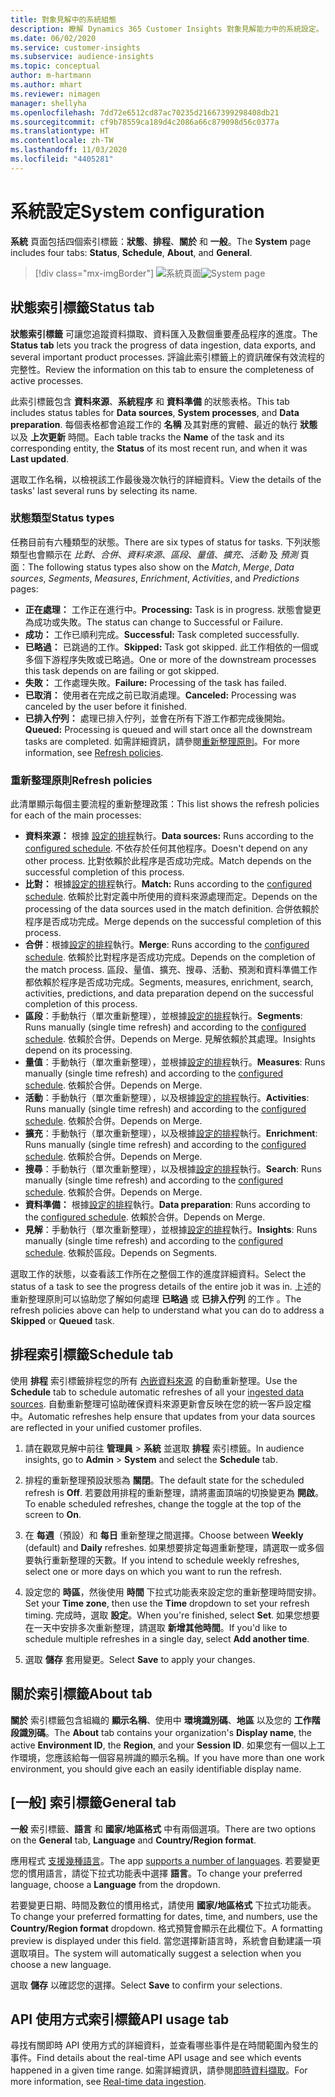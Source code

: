 ```yaml
---
title: 對象見解中的系統組態
description: 瞭解 Dynamics 365 Customer Insights 對象見解能力中的系統設定。
ms.date: 06/02/2020
ms.service: customer-insights
ms.subservice: audience-insights
ms.topic: conceptual
author: m-hartmann
ms.author: mhart
ms.reviewer: nimagen
manager: shellyha
ms.openlocfilehash: 7dd72e6512cd87ac70235d21667399298408db21
ms.sourcegitcommit: cf9b78559ca189d4c2086a66c879098d56c0377a
ms.translationtype: HT
ms.contentlocale: zh-TW
ms.lasthandoff: 11/03/2020
ms.locfileid: "4405281"
---
```

# <a name="system-configuration"></a><span data-ttu-id="b8a4b-103">系統設定</span><span class="sxs-lookup"><span data-stu-id="b8a4b-103">System configuration</span></span>

<span data-ttu-id="b8a4b-104">**系統** 頁面包括四個索引標籤：**狀態**、**排程**、**關於** 和 **一般**。</span><span class="sxs-lookup"><span data-stu-id="b8a4b-104">The **System** page includes four tabs: **Status**, **Schedule**, **About**, and **General**.</span></span>

> [!div class="mx-imgBorder"]
> <span data-ttu-id="b8a4b-105">![系統頁面](media/system-tabs.png "系統頁面")</span><span class="sxs-lookup"><span data-stu-id="b8a4b-105">![System page](media/system-tabs.png "System page")</span></span>

## <a name="status-tab"></a><span data-ttu-id="b8a4b-106">狀態索引標籤</span><span class="sxs-lookup"><span data-stu-id="b8a4b-106">Status tab</span></span>

<span data-ttu-id="b8a4b-107">**狀態索引標籤** 可讓您追蹤資料擷取、資料匯入及數個重要產品程序的進度。</span><span class="sxs-lookup"><span data-stu-id="b8a4b-107">The **Status tab** lets you track the progress of data ingestion, data exports, and several important product processes.</span></span> <span data-ttu-id="b8a4b-108">評論此索引標籤上的資訊確保有效流程的完整性。</span><span class="sxs-lookup"><span data-stu-id="b8a4b-108">Review the information on this tab to ensure the completeness of active processes.</span></span>

<span data-ttu-id="b8a4b-109">此索引標籤包含 **資料來源**、**系統程序** 和 **資料準備** 的狀態表格。</span><span class="sxs-lookup"><span data-stu-id="b8a4b-109">This tab includes status tables for **Data sources**, **System processes**, and **Data preparation**.</span></span> <span data-ttu-id="b8a4b-110">每個表格都會追蹤工作的 **名稱** 及其對應的實體、最近的執行 **狀態** 以及 **上次更新** 時間。</span><span class="sxs-lookup"><span data-stu-id="b8a4b-110">Each table tracks the **Name** of the task and its corresponding entity, the **Status** of its most recent run, and when it was **Last updated**.</span></span>

<span data-ttu-id="b8a4b-111">選取工作名稱，以檢視該工作最後幾次執行的詳細資料。</span><span class="sxs-lookup"><span data-stu-id="b8a4b-111">View the details of the tasks' last several runs by selecting its name.</span></span>

### <a name="status-types"></a><span data-ttu-id="b8a4b-112">狀態類型</span><span class="sxs-lookup"><span data-stu-id="b8a4b-112">Status types</span></span>

<span data-ttu-id="b8a4b-113">任務目前有六種類型的狀態。</span><span class="sxs-lookup"><span data-stu-id="b8a4b-113">There are six types of status for tasks.</span></span> <span data-ttu-id="b8a4b-114">下列狀態類型也會顯示在 *比對*、*合併*、*資料來源*、*區段*、*量值*、*擴充*、*活動* 及 *預測* 頁面：</span><span class="sxs-lookup"><span data-stu-id="b8a4b-114">The following status types also show on the *Match*, *Merge*, *Data sources*, *Segments*, *Measures*, *Enrichment*, *Activities*, and *Predictions* pages:</span></span>

- <span data-ttu-id="b8a4b-115">**正在處理：** 工作正在進行中。</span><span class="sxs-lookup"><span data-stu-id="b8a4b-115">**Processing:** Task is in progress.</span></span> <span data-ttu-id="b8a4b-116">狀態會變更為成功或失敗。</span><span class="sxs-lookup"><span data-stu-id="b8a4b-116">The status can change to Successful or Failure.</span></span>
- <span data-ttu-id="b8a4b-117">**成功：** 工作已順利完成。</span><span class="sxs-lookup"><span data-stu-id="b8a4b-117">**Successful:** Task completed successfully.</span></span>
- <span data-ttu-id="b8a4b-118">**已略過：** 已跳過的工作。</span><span class="sxs-lookup"><span data-stu-id="b8a4b-118">**Skipped:** Task got skipped.</span></span> <span data-ttu-id="b8a4b-119">此工作相依的一個或多個下游程序失敗或已略過。</span><span class="sxs-lookup"><span data-stu-id="b8a4b-119">One or more of the downstream processes this task depends on are failing or got skipped.</span></span>
- <span data-ttu-id="b8a4b-120">**失敗：** 工作處理失敗。</span><span class="sxs-lookup"><span data-stu-id="b8a4b-120">**Failure:** Processing  of the task has failed.</span></span>
- <span data-ttu-id="b8a4b-121">**已取消：** 使用者在完成之前已取消處理。</span><span class="sxs-lookup"><span data-stu-id="b8a4b-121">**Canceled:** Processing was canceled by the user before it finished.</span></span>
- <span data-ttu-id="b8a4b-122">**已排入佇列：** 處理已排入佇列，並會在所有下游工作都完成後開始。</span><span class="sxs-lookup"><span data-stu-id="b8a4b-122">**Queued:** Processing is queued and will start once all the downstream tasks are completed.</span></span> <span data-ttu-id="b8a4b-123">如需詳細資訊，請參閱[重新整理原則](#refresh-policies)。</span><span class="sxs-lookup"><span data-stu-id="b8a4b-123">For more information, see [Refresh policies](#refresh-policies).</span></span>

### <a name="refresh-policies"></a><span data-ttu-id="b8a4b-124">重新整理原則</span><span class="sxs-lookup"><span data-stu-id="b8a4b-124">Refresh policies</span></span>

<span data-ttu-id="b8a4b-125">此清單顯示每個主要流程的重新整理政策：</span><span class="sxs-lookup"><span data-stu-id="b8a4b-125">This list shows the refresh policies for each of the main processes:</span></span>

- <span data-ttu-id="b8a4b-126">**資料來源：** 根據 [設定的排程](#schedule-tab)執行。</span><span class="sxs-lookup"><span data-stu-id="b8a4b-126">**Data sources:** Runs according to the [configured schedule](#schedule-tab).</span></span> <span data-ttu-id="b8a4b-127">不依存於任何其他程序。</span><span class="sxs-lookup"><span data-stu-id="b8a4b-127">Doesn't depend on any other process.</span></span> <span data-ttu-id="b8a4b-128">比對依賴於此程序是否成功完成。</span><span class="sxs-lookup"><span data-stu-id="b8a4b-128">Match depends on the successful completion of this process.</span></span>
- <span data-ttu-id="b8a4b-129">**比對：** 根據[設定的排程](#schedule-tab)執行。</span><span class="sxs-lookup"><span data-stu-id="b8a4b-129">**Match:** Runs according to the [configured schedule](#schedule-tab).</span></span> <span data-ttu-id="b8a4b-130">依賴於比對定義中所使用的資料來源處理而定。</span><span class="sxs-lookup"><span data-stu-id="b8a4b-130">Depends on the processing of the data sources used in the match definition.</span></span> <span data-ttu-id="b8a4b-131">合併依賴於程序是否成功完成。</span><span class="sxs-lookup"><span data-stu-id="b8a4b-131">Merge depends on the successful completion of this process.</span></span>
- <span data-ttu-id="b8a4b-132">**合併**：根據[設定的排程](#schedule-tab)執行。</span><span class="sxs-lookup"><span data-stu-id="b8a4b-132">**Merge**: Runs according to the [configured schedule](#schedule-tab).</span></span> <span data-ttu-id="b8a4b-133">依賴於比對程序是否成功完成。</span><span class="sxs-lookup"><span data-stu-id="b8a4b-133">Depends on the completion of the match process.</span></span> <span data-ttu-id="b8a4b-134">區段、量值、擴充、搜尋、活動、預測和資料準備工作都依賴於程序是否成功完成。</span><span class="sxs-lookup"><span data-stu-id="b8a4b-134">Segments, measures, enrichment, search, activities, predictions, and data preparation depend on the successful completion of this process.</span></span>
- <span data-ttu-id="b8a4b-135">**區段**：手動執行（單次重新整理），並根據[設定的排程](#schedule-tab)執行。</span><span class="sxs-lookup"><span data-stu-id="b8a4b-135">**Segments**: Runs manually (single time refresh) and according to the [configured schedule](#schedule-tab).</span></span> <span data-ttu-id="b8a4b-136">依賴於合併。</span><span class="sxs-lookup"><span data-stu-id="b8a4b-136">Depends on Merge.</span></span> <span data-ttu-id="b8a4b-137">見解依賴於其處理。</span><span class="sxs-lookup"><span data-stu-id="b8a4b-137">Insights depend on its processing.</span></span>
- <span data-ttu-id="b8a4b-138">**量值**：手動執行（單次重新整理），並根據[設定的排程](#schedule-tab)執行。</span><span class="sxs-lookup"><span data-stu-id="b8a4b-138">**Measures**: Runs manually (single time refresh) and according to the [configured schedule](#schedule-tab).</span></span> <span data-ttu-id="b8a4b-139">依賴於合併。</span><span class="sxs-lookup"><span data-stu-id="b8a4b-139">Depends on Merge.</span></span>
- <span data-ttu-id="b8a4b-140">**活動**：手動執行（單次重新整理），以及根據[設定的排程](#schedule-tab)執行。</span><span class="sxs-lookup"><span data-stu-id="b8a4b-140">**Activities**: Runs manually (single time refresh) and according to the [configured schedule](#schedule-tab).</span></span> <span data-ttu-id="b8a4b-141">依賴於合併。</span><span class="sxs-lookup"><span data-stu-id="b8a4b-141">Depends on Merge.</span></span>
- <span data-ttu-id="b8a4b-142">**擴充**：手動執行（單次重新整理），以及根據[設定的排程](#schedule-tab)執行。</span><span class="sxs-lookup"><span data-stu-id="b8a4b-142">**Enrichment**: Runs manually (single time refresh) and according to the [configured schedule](#schedule-tab).</span></span> <span data-ttu-id="b8a4b-143">依賴於合併。</span><span class="sxs-lookup"><span data-stu-id="b8a4b-143">Depends on Merge.</span></span>
- <span data-ttu-id="b8a4b-144">**搜尋**：手動執行（單次重新整理），以及根據[設定的排程](#schedule-tab)執行。</span><span class="sxs-lookup"><span data-stu-id="b8a4b-144">**Search**: Runs manually (single time refresh) and according to the [configured schedule](#schedule-tab).</span></span> <span data-ttu-id="b8a4b-145">依賴於合併。</span><span class="sxs-lookup"><span data-stu-id="b8a4b-145">Depends on Merge.</span></span>
- <span data-ttu-id="b8a4b-146">**資料準備：** 根據[設定的排程](#schedule-tab)執行。</span><span class="sxs-lookup"><span data-stu-id="b8a4b-146">**Data preparation**: Runs according to the [configured schedule](#schedule-tab).</span></span> <span data-ttu-id="b8a4b-147">依賴於合併。</span><span class="sxs-lookup"><span data-stu-id="b8a4b-147">Depends on Merge.</span></span>
- <span data-ttu-id="b8a4b-148">**見解**：手動執行（單次重新整理），並根據[設定的排程](#schedule-tab)執行。</span><span class="sxs-lookup"><span data-stu-id="b8a4b-148">**Insights**: Runs manually (single time refresh) and according to the [configured schedule](#schedule-tab).</span></span> <span data-ttu-id="b8a4b-149">依賴於區段。</span><span class="sxs-lookup"><span data-stu-id="b8a4b-149">Depends on Segments.</span></span>

<span data-ttu-id="b8a4b-150">選取工作的狀態，以查看該工作所在之整個工作的進度詳細資料。</span><span class="sxs-lookup"><span data-stu-id="b8a4b-150">Select the status of a task to see the progress details of the entire job it was in.</span></span> <span data-ttu-id="b8a4b-151">上述的重新整理原則可以協助您了解如何處理 **已略過** 或 **已排入佇列** 的工作 。</span><span class="sxs-lookup"><span data-stu-id="b8a4b-151">The refresh policies above can help to understand what you can do to address a **Skipped** or **Queued** task.</span></span>

## <a name="schedule-tab"></a><span data-ttu-id="b8a4b-152">排程索引標籤</span><span class="sxs-lookup"><span data-stu-id="b8a4b-152">Schedule tab</span></span>

<span data-ttu-id="b8a4b-153">使用 **排程** 索引標籤排程您的所有 [內嵌資料來源](data-sources.md) 的自動重新整理。</span><span class="sxs-lookup"><span data-stu-id="b8a4b-153">Use the **Schedule** tab to schedule automatic refreshes of all your [ingested data sources](data-sources.md).</span></span> <span data-ttu-id="b8a4b-154">自動重新整理可協助確保資料來源更新會反映在您的統一客戶設定檔中。</span><span class="sxs-lookup"><span data-stu-id="b8a4b-154">Automatic refreshes help ensure that updates from your data sources are reflected in your unified customer profiles.</span></span>

1. <span data-ttu-id="b8a4b-155">請在觀眾見解中前往 **管理員**  > **系統** 並選取 **排程** 索引標籤。</span><span class="sxs-lookup"><span data-stu-id="b8a4b-155">In audience insights, go to **Admin** > **System** and select the **Schedule** tab.</span></span>

2. <span data-ttu-id="b8a4b-156">排程的重新整理預設狀態為 **關閉**。</span><span class="sxs-lookup"><span data-stu-id="b8a4b-156">The default state for the scheduled refresh is **Off**.</span></span> <span data-ttu-id="b8a4b-157">若要啟用排程的重新整理，請將畫面頂端的切換變更為 **開啟**。</span><span class="sxs-lookup"><span data-stu-id="b8a4b-157">To enable scheduled refreshes, change the toggle at the top of the screen to **On**.</span></span>

3. <span data-ttu-id="b8a4b-158">在 **每週**（預設）和 **每日** 重新整理之間選擇。</span><span class="sxs-lookup"><span data-stu-id="b8a4b-158">Choose between **Weekly** (default) and **Daily** refreshes.</span></span> <span data-ttu-id="b8a4b-159">如果想要排定每週重新整理，請選取一或多個要執行重新整理的天數。</span><span class="sxs-lookup"><span data-stu-id="b8a4b-159">If you intend to schedule weekly refreshes, select one or more days on which you want to run the refresh.</span></span>

4. <span data-ttu-id="b8a4b-160">設定您的 **時區**，然後使用 **時間** 下拉式功能表來設定您的重新整理時間安排。</span><span class="sxs-lookup"><span data-stu-id="b8a4b-160">Set your **Time zone**, then use the **Time** dropdown to set your refresh timing.</span></span> <span data-ttu-id="b8a4b-161">完成時，選取 **設定**。</span><span class="sxs-lookup"><span data-stu-id="b8a4b-161">When you're finished, select **Set**.</span></span> <span data-ttu-id="b8a4b-162">如果您想要在一天中安排多次重新整理，請選取 **新增其他時間**。</span><span class="sxs-lookup"><span data-stu-id="b8a4b-162">If you'd like to schedule multiple refreshes in a single day, select **Add another time**.</span></span>

5. <span data-ttu-id="b8a4b-163">選取 **儲存** 套用變更。</span><span class="sxs-lookup"><span data-stu-id="b8a4b-163">Select **Save** to apply your changes.</span></span>

## <a name="about-tab"></a><span data-ttu-id="b8a4b-164">關於索引標籤</span><span class="sxs-lookup"><span data-stu-id="b8a4b-164">About tab</span></span>

<span data-ttu-id="b8a4b-165">**關於** 索引標籤包含組織的 **顯示名稱**、使用中 **環境識別碼**、**地區** 以及您的 **工作階段識別碼**。</span><span class="sxs-lookup"><span data-stu-id="b8a4b-165">The **About** tab contains your organization's **Display name**, the active **Environment ID**, the **Region**, and your **Session ID**.</span></span> <span data-ttu-id="b8a4b-166">如果您有一個以上工作環境，您應該給每一個容易辨識的顯示名稱。</span><span class="sxs-lookup"><span data-stu-id="b8a4b-166">If you have more than one work environment, you should give each an easily identifiable display name.</span></span>

## <a name="general-tab"></a><span data-ttu-id="b8a4b-167">[一般] 索引標籤</span><span class="sxs-lookup"><span data-stu-id="b8a4b-167">General tab</span></span>

<span data-ttu-id="b8a4b-168">**一般** 索引標籤、**語言** 和 **國家/地區格式** 中有兩個選項。</span><span class="sxs-lookup"><span data-stu-id="b8a4b-168">There are two options on the **General** tab, **Language** and **Country/Region format**.</span></span>

<span data-ttu-id="b8a4b-169">應用程式 [支援幾種語言](supported-languages.md)。</span><span class="sxs-lookup"><span data-stu-id="b8a4b-169">The app [supports a number of languages](supported-languages.md).</span></span> <span data-ttu-id="b8a4b-170">若要變更您的慣用語言，請從下拉式功能表中選擇 **語言**。</span><span class="sxs-lookup"><span data-stu-id="b8a4b-170">To change your preferred language, choose a **Language** from the dropdown.</span></span>

<span data-ttu-id="b8a4b-171">若要變更日期、時間及數位的慣用格式，請使用 **國家/地區格式** 下拉式功能表。</span><span class="sxs-lookup"><span data-stu-id="b8a4b-171">To change your preferred formatting for dates, time, and numbers, use the **Country/Region format** dropdown.</span></span> <span data-ttu-id="b8a4b-172">格式預覽會顯示在此欄位下。</span><span class="sxs-lookup"><span data-stu-id="b8a4b-172">A formatting preview is displayed under this field.</span></span> <span data-ttu-id="b8a4b-173">當您選擇新語言時，系統會自動建議一項選取項目。</span><span class="sxs-lookup"><span data-stu-id="b8a4b-173">The system will automatically suggest a selection when you choose a new language.</span></span>

<span data-ttu-id="b8a4b-174">選取 **儲存** 以確認您的選擇。</span><span class="sxs-lookup"><span data-stu-id="b8a4b-174">Select **Save** to confirm your selections.</span></span>

## <a name="api-usage-tab"></a><span data-ttu-id="b8a4b-175">API 使用方式索引標籤</span><span class="sxs-lookup"><span data-stu-id="b8a4b-175">API usage tab</span></span>

<span data-ttu-id="b8a4b-176">尋找有關即時 API 使用方式的詳細資料，並查看哪些事件是在時間範圍內發生的事件。</span><span class="sxs-lookup"><span data-stu-id="b8a4b-176">Find details about the real-time API usage and see which events happened in a given time range.</span></span> <span data-ttu-id="b8a4b-177">如需詳細資訊，請參閱[即時資料擷取](real-time-data-ingestion.md)。</span><span class="sxs-lookup"><span data-stu-id="b8a4b-177">For more information, see [Real-time data ingestion](real-time-data-ingestion.md).</span></span>

